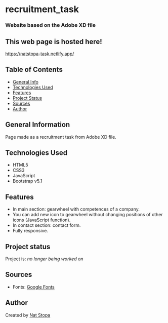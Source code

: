 # recruitment_task
### Website based on the Adobe XD file

## This web page is hosted here!
 https://natstopa-task.netlify.app/

## Table of Contents
* [General Info](#general-information)
* [Technologies Used](#technologies-used)
* [Features](#features)
* [Project Status](#project-status)
* [Sources](#sources)
* [Author](#author)

## General Information
Page made as a recruitment task from Adobe XD file.

## Technologies Used
* HTML5
* CSS3
* JavaScript
* Bootstrap v5.1

## Features
* In main section: gearwheel with competences of a company. 
* You can add new icon to gearwheel without changing positions of other icons (JavaScript function).
* In contact section: contact form.
* Fully responsive.

## Project status
Project is: _no longer being worked on_ 

## Sources
* Fonts: [Google Fonts](https://fonts.google.com)

## Author
Created by [Nat Stopa](https://natstopa-portfolio.netlify.app/)
